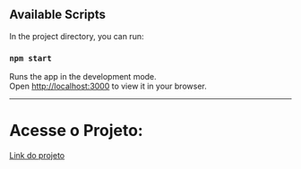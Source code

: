 
## Available Scripts

In the project directory, you can run:

### `npm start`

Runs the app in the development mode.\
Open [http://localhost:3000](http://localhost:3000) to view it in your browser.




---


# Acesse o Projeto:

[Link do projeto]( http://localhost:3000 )
